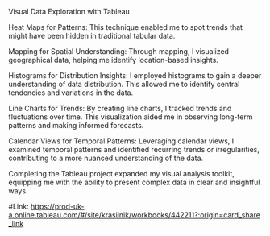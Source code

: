 Visual Data Exploration with Tableau

Heat Maps for Patterns: 
This technique enabled me to spot trends that might have been hidden in traditional tabular data.

Mapping for Spatial Understanding: 
Through mapping, I visualized geographical data, helping me identify location-based insights.

Histograms for Distribution Insights: 
I employed histograms to gain a deeper understanding of data distribution. This allowed me to identify central tendencies and variations in the data.

Line Charts for Trends: 
By creating line charts, I tracked trends and fluctuations over time. This visualization aided me in observing long-term patterns and making informed forecasts.

Calendar Views for Temporal Patterns: 
Leveraging calendar views, I examined temporal patterns and identified recurring trends or irregularities, contributing to a more nuanced understanding of the data.

Completing the Tableau project expanded my visual analysis toolkit, equipping me with the ability to present complex data in clear and insightful ways.

#Link:
https://prod-uk-a.online.tableau.com/#/site/krasilnik/workbooks/442211?:origin=card_share_link

